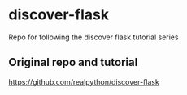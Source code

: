 # discover-flask

Repo for following the discover flask tutorial series

## Original repo and tutorial

https://github.com/realpython/discover-flask